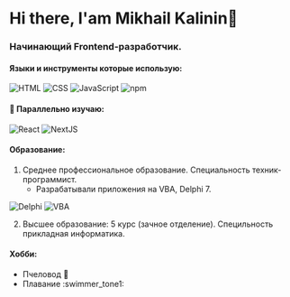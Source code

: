 # Hi there, I'am Mikhail Kalinin👋

### Начинающий Frontend-разработчик. 

#### Языки и инструменты которые использую:

![HTML](https://img.shields.io/badge/HTML-white?style=for-the-badge&logo=HTML5&labelColor=ebebeb&color=f16529) ![CSS](https://img.shields.io/badge/CSS-black?style=for-the-badge&logo=CSS3&color=306af1) ![JavaScript](https://img.shields.io/badge/JavaScript-black?style=for-the-badge&logo=JavaScript&labelColor=black&color=f2e322) ![npm](https://img.shields.io/badge/npm-black?style=for-the-badge&logo=npm&labelColor=ffffff&color=cd3e3d)

#### 🔭 Параллельно изучаю:

![React](https://img.shields.io/badge/react-white?style=for-the-badge&logo=react&labelColor=ffffff&color=61dafb) ![NextJS](https://img.shields.io/badge/Next.JS-white?style=for-the-badge&logo=nextdotjs&labelColor=000&color=000)


#### Образование:

1. Среднее профессиональное образование. Специальность техник-программист.
    + Разрабатывали приложения на VBA, Delphi 7.

![Delphi](https://img.shields.io/badge/Delphi-red?style=for-the-badge&logo=Delphi&logoColor=red&labelColor=white&color=0893bf) ![VBA](https://img.shields.io/badge/VBA-red?style=for-the-badge&logo=VBA&logoColor=red&labelColor=white&color=green)



2. Высшее образование: 5 курс (зачное отделение). Специльность прикладная информатика.


#### Хобби:
+ Пчеловод :bee:
+ Плавание :swimmer_tone1: